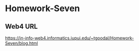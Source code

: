 # Homework-Seven

## Web4 URL 
https://in-info-web4.informatics.iupui.edu/~tgoodal/Homework-Seven/blog.html
